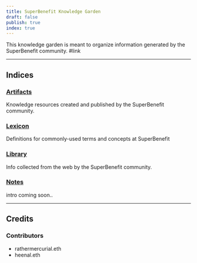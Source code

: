 ```yaml
---
title: SuperBenefit Knowledge Garden
draft: false
publish: true
index: true
---
```


This knowledge garden is meant to organize information generated by the SuperBenefit community.
#link 

---

## Indices

### [Artifacts](./artifacts/index.md#)

Knowledge resources created and published by the SuperBenefit community.

### [Lexicon](./tags/index.md#)

Definitions for commonly-used terms and concepts at SuperBenefit

### [Library](./library/index.md#)

Info collected from the web by the SuperBenefit community.

### [Notes](./notes/index.md#)

intro coming soon..

---

## Credits

### Contributors

- rathermercurial.eth
- heenal.eth